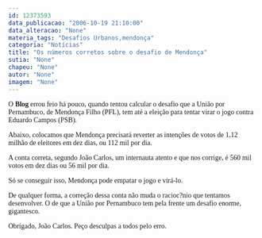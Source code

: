 ```yaml
---
id: 12373593
data_publicacao: "2006-10-19 21:10:00"
data_alteracao: "None"
materia_tags: "Desafios Urbanos,mendonça"
categoria: "Notícias"
title: "Os números corretos sobre o desafio de Mendonça"
sutia: "None"
chapeu: "None"
autor: "None"
imagem: "None"
---
```

<p><P><FONT face=Verdana>O <STRONG>Blog</STRONG> errou feio há pouco, quando tentou calcular o desafio que a União por Pernambuco, de Mendonça Filho (PFL), tem até a eleição para tentar virar o jogo contra Eduardo Campos (PSB).</FONT></P></p>
<p><P><FONT face=Verdana>Abaixo, colocamos que Mendonça precisará reverter as intenções de votos de 1,12 milhão de eleitores em dez dias, ou 112 mil por dia.</FONT></P></p>
<p><P><FONT face=Verdana>A conta correta, segundo João Carlos, um internauta atento e que nos corrige, é 560 mil votos em dez dias ou 56 mil por dia.</FONT></P></p>
<p><P><FONT face=Verdana>Só se conseguir isso, Mendonça pode empatar o jogo e virá-lo.</FONT></P></p>
<p><P><FONT face=Verdana>De qualquer forma, a correção dessa conta não muda o racioc?nio que tentamos desenvolver. O de que a União por Pernambuco tem pela frente um desafio enorme, gigantesco.</FONT></P></p>
<p><P><FONT face=Verdana>Obrigado, João Carlos. Peço desculpas a todos pelo erro.</FONT></P> </p>
